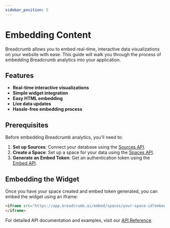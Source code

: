 ```yaml
---
sidebar_position: 5
---
```


# Embedding Content

Breadcrumb allows you to embed real-time, interactive data visualizations on your website with ease. This guide will walk you through the process of embedding Breadcrumb analytics into your application.

## Features

- **Real-time interactive visualizations**
- **Simple widget integration**
- **Easy HTML embedding**
- **Live data updates**
- **Hassle-free embedding process**

## Prerequisites

Before embedding Breadcrumb analytics, you'll need to:

1. **Set up Sources**: Connect your database using the [Sources API](https://api.breadcrumb.ai/v1/redoc#tag/sources).
2. **Create a Space**: Set up a space for your data using the [Spaces API](https://api.breadcrumb.ai/v1/redoc#tag/spaces).
3. **Generate an Embed Token**: Get an authentication token using the [Embed API](https://api.breadcrumb.ai/v1/redoc#tag/embed).

## Embedding the Widget

Once you have your space created and embed token generated, you can embed the widget using an iframe:

```html
<iframe src="https://app.breadcrumb.ai/embed/spaces/your-space-id?embed_token=your-embed-token">
</iframe>
```

For detailed API documentation and examples, visit our [API Reference](https://api.breadcrumb.ai/v1/redoc#tag/embed).
